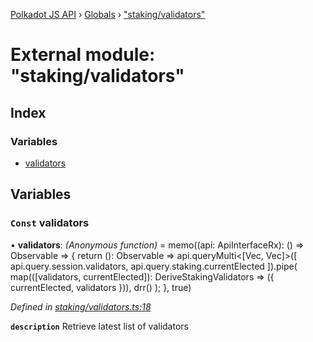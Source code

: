[Polkadot JS API](../README.md) › [Globals](../globals.md) › ["staking/validators"](_staking_validators_.md)

# External module: "staking/validators"

## Index

### Variables

* [validators](_staking_validators_.md#const-validators)

## Variables

### `Const` validators

• **validators**: *(Anonymous function)* =  memo((api: ApiInterfaceRx): () => Observable<DeriveStakingValidators> => {
  return (): Observable<DeriveStakingValidators> =>
    api.queryMulti<[Vec<AccountId>, Vec<AccountId>]>([
      api.query.session.validators,
      api.query.staking.currentElected
    ]).pipe(
      map(([validators, currentElected]): DeriveStakingValidators => ({
        currentElected, validators
      })),
      drr()
    );
}, true)

*Defined in [staking/validators.ts:18](https://github.com/polkadot-js/api/blob/2371d6a29c/packages/api-derive/src/staking/validators.ts#L18)*

**`description`** Retrieve latest list of validators
